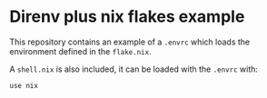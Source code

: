 # Direnv plus nix flakes example
This repository contains an example of a `.envrc` which loads the environment defined in the `flake.nix`.

A `shell.nix` is also included, it can be loaded with the `.envrc` with:
```
use nix
```
